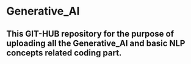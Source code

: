 # Generative_AI

## This GIT-HUB repository for the purpose of uploading all the Generative_AI and basic NLP concepts related coding part. 
